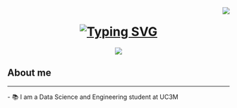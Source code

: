 <img align="right" src="https://visitor-badge.laobi.icu/badge?page_id=danielkwapien.danielkwapien" />

<h1 align="center">
  <a href="https://git.io/typing-svg">
    <img src="https://readme-typing-svg.demolab.com?font=Roboto&weight=900&duration=4000&pause=500&color=9AD2CA&center=true&vCenter=true&random=false&width=435&lines=Hello!;I'm+Dani!" alt="Typing SVG" />    </a>
</h1>

<div align="center">
  <a href="https://www.linkedin.com/in/daniel-kwapien/">
    <img src="https://img.shields.io/badge/LinkedIn-0077B5?style=for-the-badge&logo=linkedin&logoColor=white"/>
  </a>
</div>

<h2> About me </h2>
<hr>
- 📚 I am a Data Science and Engineering student at UC3M



<!--
**danielkwapien/danielkwapien** is a ✨ _special_ ✨ repository because its `README.md` (this file) appears on your GitHub profile.

Here are some ideas to get you started:

- 🔭 I’m currently working on ...
- 🌱 I’m currently learning ...
- 👯 I’m looking to collaborate on ...
- 🤔 I’m looking for help with ...
- 💬 Ask me about ...
- 📫 How to reach me: ...
- 😄 Pronouns: ...
- ⚡ Fun fact: ...
-->
